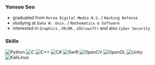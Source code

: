 ### Yonsoo Seo
- graduated from `Korea Digital Media H.S.` / `Hacking Defense`
- studying at `Ewha W. Univ.` / `Mathematics & Software`
- interested in `Graphics` , `VR/AR` , `iOS(swift)` and also `Cyber Security`

### Skills
![Python](https://img.shields.io/badge/Python-3776AB.svg?&style=flat-square&logo=Python&logoColor=white) 
![C](https://img.shields.io/badge/C-A8B9CC.svg?&style=flat-square&logo=c&logoColor=white) 
![C++](https://img.shields.io/badge/C%2B%2B-00599C.svg?&style=flat-square&logo=c%2B%2B&logoColor=white) 
![C#](https://img.shields.io/badge/C%23-512BD4.svg?&style=flat-square&logo=c%23&logoColor=white) 
![Swift](https://img.shields.io/badge/Swift-F05138.svg?&style=flat-square&logo=swift&logoColor=white) 
![OpenCV](https://img.shields.io/badge/OpenCV-5C3EE8.svg?&style=flat-square&logo=opencv&logoColor=white) 
![OpenGL](https://img.shields.io/badge/OpenGL-5586A4.svg?&style=flat-square&logo=opengl&logoColor=white) 
![Unity](https://img.shields.io/badge/Unity-000000.svg?&style=flat-square&logo=unity&logoColor=white) 
![KaliLinux](https://img.shields.io/badge/Kali-557C94.svg?&style=flat-square&logo=kalilinux&logoColor=white) 
